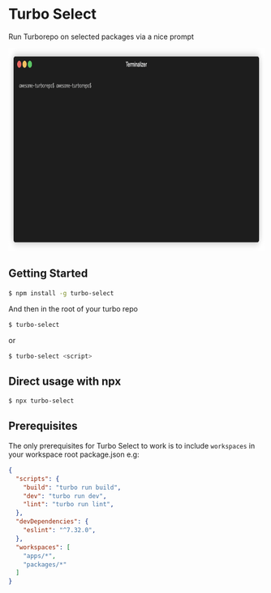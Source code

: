 # Turbo Select

Run Turborepo on selected packages via a nice prompt

<p align="center"><img height="400" src="/assets/terminal-demo.gif?raw=true"/></p>

## Getting Started

```bash
$ npm install -g turbo-select
```

And then in the root of your turbo repo

```bash
$ turbo-select
```

or 

```bash
$ turbo-select <script>
```

## Direct usage with npx
```bash
$ npx turbo-select
```

## Prerequisites

The only prerequisites for Turbo Select to work is to include ```workspaces``` in your workspace root package.json e.g:

```json
{
  "scripts": {
    "build": "turbo run build",
    "dev": "turbo run dev",
    "lint": "turbo run lint",
  },
  "devDependencies": {
    "eslint": "^7.32.0",
  },
  "workspaces": [
    "apps/*",
    "packages/*"
  ]
}

```
